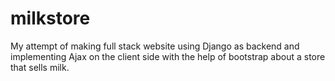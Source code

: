 # milkstore
My attempt of making full stack website using Django as backend and implementing Ajax on the client side with the help of bootstrap about a store that sells milk. 
